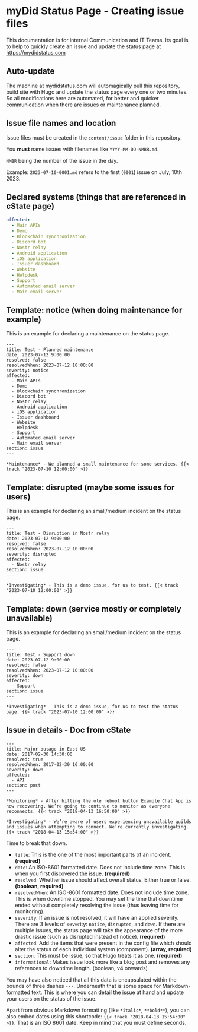 # myDid Status Page - Creating issue files
This documentation is for internal Communication and IT Teams.
Its goal is to help to quickly create an issue and update the status page at https://mydidstatus.com

## Auto-update
The machine at mydidstatus.com will automagically pull this repository, build site with Hugo and update the status page every one or two minutes.
So all modifications here are automated, for better and quicker communication when there are issues or maintenance planned.

## Issue file names and location

Issue files must be created in the `content/issue` folder in this repository.

You **must** name issues with filenames like `YYYY-MM-DD-NMBR.md`.

`NMBR` being the number of the issue in the day.

Example:
`2023-07-10-0001.md` refers to the first (`0001`) issue on July, 10th 2023.

## Declared systems (things that are referenced in cState page)

```yaml
affected:
  - Main APIs
  - Demo
  - Blockchain synchronization
  - Discord bot
  - Nostr relay
  - Android application
  - iOS application
  - Issuer dashboard
  - Website
  - Helpdesk
  - Support
  - Automated email server
  - Main email server
```

## Template: notice (when doing maintenance for example)

This is an example for declaring a maintenance on the status page.

```
---
title: Test - Planned maintenance
date: 2023-07-12 9:00:00
resolved: false
resolvedWhen: 2023-07-12 10:00:00
severity: notice
affected:
  - Main APIs
  - Demo
  - Blockchain synchronization
  - Discord bot
  - Nostr relay
  - Android application
  - iOS application
  - Issuer dashboard
  - Website
  - Helpdesk
  - Support
  - Automated email server
  - Main email server
section: issue
---

*Maintenance* - We planned a small maintenance for some services. {{< track "2023-07-10 12:00:00" >}}

```


## Template: disrupted (maybe some issues for users)
This is an example for declaring an small/medium incident on the status page.

```
---
title: Test - Disruption in Nostr relay
date: 2023-07-12 9:00:00
resolved: false
resolvedWhen: 2023-07-12 10:00:00
severity: disrupted
affected:
  - Nostr relay
section: issue
---

*Investigating* - This is a demo issue, for us to test. {{< track "2023-07-10 12:00:00" >}}
```

## Template: down (service mostly or completely unavailable)
This is an example for declaring an small/medium incident on the status page.

```
---
title: Test - Support down
date: 2023-07-12 9:00:00
resolved: false
resolvedWhen: 2023-07-12 10:00:00
severity: down
affected:
  - Support
section: issue
---

*Investigating* - This is a demo issue, for us to test the status page. {{< track "2023-07-10 12:00:00" >}}
```


## Issue in details - Doc from cState

```
---
title: Major outage in East US
date: 2017-02-30 14:30:00
resolved: true
resolvedWhen: 2017-02-30 16:00:00
severity: down
affected:
  - API
section: post
---

*Monitoring* - After hitting the ole reboot button Example Chat App is now recovering. We’re going to continue to monitor as everyone reconnects. {{< track "2018-04-13 16:50:00" >}}

*Investigating* - We’re aware of users experiencing unavailable guilds and issues when attempting to connect. We’re currently investigating. {{< track "2018-04-13 15:54:00" >}}
```
Time to break that down.

- `title`: This is the one of the most important parts of an incident. **(required)**
- `date`: An ISO-8601 formatted date. Does not include time zone. This is when you first discovered the issue. **(required)**
- `resolved`: Whether issue should affect overall status. Either true or false. **(boolean, required)**
- `resolvedWhen`: An ISO-8601 formatted date. Does not include time zone. This is when downtime stopped. You may set the time that downtime ended without completely resolving the issue (thus leaving time for monitoring).
- `severity`: If an issue is not resolved, it will have an applied severity. There are 3 levels of severity: `notice`, `disrupted`, and `down`. If there are multiple issues, the status page will take the appearance of the more drastic issue (such as disrupted instead of notice). **(required)**
- `affected`: Add the items that were present in the config file which should alter the status of each individual system (component). **(array, required)**
- `section`. This must be issue, so that Hugo treats it as one. **(required)**
- `informational`: Makes issue look more like a blog post and removes any references to downtime length. (boolean, v4 onwards)

You may have also noticed that all this data is encapsulated within the bounds of three dashes `---`. Underneath that is some space for Markdown-formatted text. This is where you can detail the issue at hand and update your users on the status of the issue.

Apart from obvious Markdown formatting (like `*italic*`, `**bold**`), you can also embed dates using this shortcode: `{{< track "2018-04-13 15:54:00" >}}`. That is an ISO 8601 date. Keep in mind that you must define seconds.
